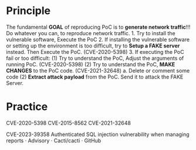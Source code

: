 # Principle
The fundamental **GOAL** of reproducing PoC is to **generate network traffic**!!! Do whatever you can, to reproduce network traffic. 
	1. Try to install the vulnerable software,  Execute the PoC
	2. If installing the vulnerable software or setting up the environment is too difficult,  try to **Setup a FAKE server** instead.  Then Execute the PoC. (CVE-2020-5398)
	3. If executing the PoC fail or too difficult:
	(1) Try to understand the PoC, Adjust the arguments of running PoC.  (CVE-2020-5398)
	(2) Try to understand the PoC, **MAKE CHANGES** to the PoC code.  (CVE-2021-32648)
		a. Delete or comment some code
	(2)  **Extract attack payload** from the PoC. Send it to attack the FAKE Server.


# Practice
CVE-2020-5398
CVE-2015-8562
CVE-2021-32648

CVE-2023-39358
Authenticated SQL injection vulnerability when managing reports · Advisory · Cacti/cacti · GitHub 
